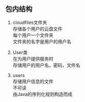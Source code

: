 ## 包内结构
1. cloudfiles文件夹  
存储各个用户的云盘文件  
每个用户一个文件夹  
文件夹的名字是用户的用户名  
  
2. User类  
在为用户提供服务时  
存储用户的用户名，密码，文件名    

3. users  
存储用户信息的文件  
不可读  
由Java的序列化规则构造而成  
